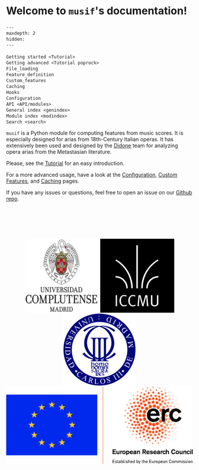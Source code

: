 # Welcome to `musif`'s documentation!

```{toctree}
---
maxdepth: 2
hidden:
---

Getting started <Tutorial>
Getting advanced <Tutorial poprock>
File_loading
Feature_definition
Custom_features
Caching
Hooks
Configuration
API <API/modules>
General index <genindex>
Module index <modindex>
Search <search>
```

`musif` is a Python module for computing features from music scores. It is especially
designed for arias from 18th-Century Italian operas. It has extensively been used and
designed by the [Didone](https://didone.eu) team for analyzing opera arias from the
Metastasian literature.

Please, see the [Tutorial](Tutorial.html) for an easy introduction.

For a more advanced usage, have a look at the [Configuration](Configuration.html),
[Custom Features](Custom_features.html), and [Caching](Caching.html) pages.

If you have any issues or questions, feel free to open an issue on our [Github
repo](https://github.com/DIDONEproject/musif/).

<p style="text-align:center;margin:100px 0;">
  <a href="https://www.ucm.es" target="_blank"><img src="./_static/imgs/ucm.jpg" alt="Logo UCM" align="middle"></a>
  <a href="https://iccmu.es/" target="_blank"> <img src="./_static/imgs/iccmu.png" alt="Logo ICCMU" align="middle"></a>
  <a href="https://www.uc3m.es" target="_blank"><img src="./_static/imgs/uc3m.png" alt="Logo UC3M" align="middle"></a>
  <a href="https://erc.europa.eu/" target="_blank"><img src="./_static/imgs/erc.jpg" alt="Logo DIDONE ERC" align="middle"></a>
</p>
